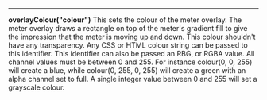 <a name="overlayColour"><h3 style="padding-top: 40px; margin-top: 40px;"></h3></a>
_____________________________
**overlayColour("colour")** This sets the colour of the meter overlay. The meter overlay draws a rectangle on top of the meter's gradient fill to give the impression that the meter is moving up and down. This colour shouldn't have any transparency. Any CSS or HTML colour string can be passed to this identifier. This identifier can also be passed an RBG, or RGBA value. All channel values must be between 0 and 255. For instance colour(0, 0, 255) will create a blue, while colour(0, 255, 0, 255) will create a green with an alpha channel set to full. A single integer value between 0 and 255 will set a grayscale colour. 

<!--UPDATE WIDGET_IN_CSOUND
    SIdent sprintf "overlayColour(%d, %d, %d) ", rnd(255), rnd(255), rnd(255)
    SIdentifier strcat SIdentifier, SIdent  
--->